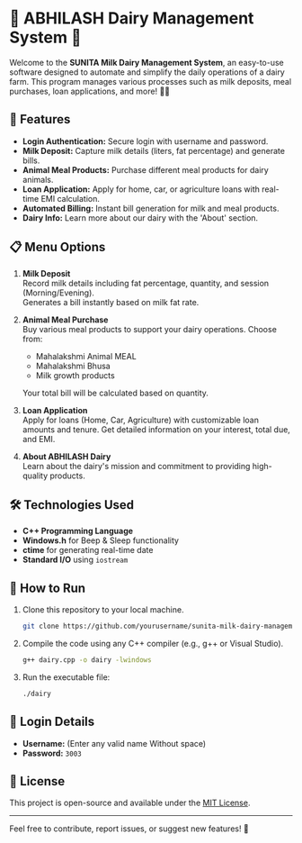 # 🌟 ABHILASH Dairy Management System 🌟

Welcome to the **SUNITA Milk Dairy Management System**, an easy-to-use software designed to automate and simplify the daily operations of a dairy farm. This program manages various processes such as milk deposits, meal purchases, loan applications, and more! 🚜🐄

## 🚀 Features

- **Login Authentication:** Secure login with username and password.
- **Milk Deposit:** Capture milk details (liters, fat percentage) and generate bills.
- **Animal Meal Products:** Purchase different meal products for dairy animals.
- **Loan Application:** Apply for home, car, or agriculture loans with real-time EMI calculation.
- **Automated Billing:** Instant bill generation for milk and meal products.
- **Dairy Info:** Learn more about our dairy with the 'About' section.

## 📋 Menu Options

1. **Milk Deposit**  
   Record milk details including fat percentage, quantity, and session (Morning/Evening).  
   Generates a bill instantly based on milk fat rate.

2. **Animal Meal Purchase**  
   Buy various meal products to support your dairy operations. Choose from:
   - Mahalakshmi Animal MEAL
   - Mahalakshmi Bhusa
   - Milk growth products
   
   Your total bill will be calculated based on quantity.

3. **Loan Application**  
   Apply for loans (Home, Car, Agriculture) with customizable loan amounts and tenure. Get detailed information on your interest, total due, and EMI.

4. **About ABHILASH Dairy**  
   Learn about the dairy's mission and commitment to providing high-quality products.

## 🛠️ Technologies Used

- **C++ Programming Language**
- **Windows.h** for Beep & Sleep functionality
- **ctime** for generating real-time date
- **Standard I/O** using `iostream`

## 📄 How to Run

1. Clone this repository to your local machine.
    ```bash
    git clone https://github.com/yourusername/sunita-milk-dairy-management.git
    ```
2. Compile the code using any C++ compiler (e.g., g++ or Visual Studio).
    ```bash
    g++ dairy.cpp -o dairy -lwindows
    ```
3. Run the executable file:
    ```bash
    ./dairy
    ```

## 🔐 Login Details

- **Username:** (Enter any valid name Without space)
- **Password:** `3003`

## 📃 License

This project is open-source and available under the [MIT License](LICENSE).

---

Feel free to contribute, report issues, or suggest new features! 🌟
